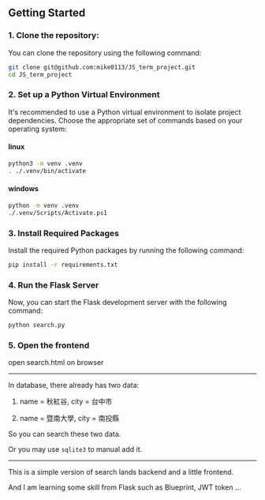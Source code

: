 ## Getting Started

### 1. Clone the repository:
You can clone the repository using the following command:
```bash
git clone git@github.com:mike0113/JS_term_project.git
cd JS_term_project
```

### 2. Set up a Python Virtual Environment
It's recommended to use a Python virtual environment to isolate project dependencies. Choose the appropriate set of commands based on your operating system:
#### linux
```bash
python3 -m venv .venv
. ./.venv/bin/activate
```
#### windows
```bash
python -m venv .venv
./.venv/Scripts/Activate.ps1
```

### 3. Install Required Packages
Install the required Python packages by running the following command:
```bash
pip install -r requirements.txt
```

### 4. Run the Flask Server
Now, you can start the Flask development server with the following command:
```bash
python search.py
```

### 5. Open the frontend
open search.html on browser


-------------------------

In database, there already has two data:

1. name = 秋紅谷, city = 台中市

2. name = 暨南大學, city = 南投縣

So you can search these two data.

Or you may use `sqlite3` to manual add it.

----------------------

This is a simple version of search lands backend and a little frontend.

And I am learning some skill from Flask such as Blueprint, JWT token ...

